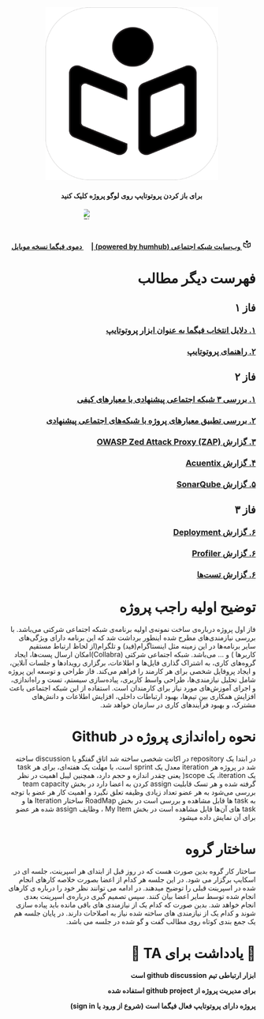 <div dir="rtl">

<div align="center">
<img alt="collabra logo" src="logo/Logo-bg.svg" width="350" height="350">
<h4> برای باز کردن پروتوتایپ روی لوگو پروژه کلیک کنید </h4>
<h4> 
<a href="http://collabra.yaramsn.lol">
<img alt="collabra logo" src="logo/Logo-bg.svg" width="20" height="20" style="display: inline-block;">
وب‌سایت شبکه اجتماعی (powered by humhub)
</a>
| 
<a href="https://www.figma.com/file/d7d55c8ccxOutbdciFbRI6/Project-Main?type=design&node-id=807%3A9903&mode=design&t=2HOTBnSlPvGGrJ23-1">
<img alt="Figma" src="https://brandslogos.com/wp-content/uploads/images/large/figma-logo.png" width="12" height="20" style="display: inline-block;">
دموی فیگما نسخه موبایل
</a>
</h4> 
</div>

# فهرست دیگر مطالب
## فاز ۱
### [۱. دلایل انتخاب فیگما به عنوان ابزار پروتوتایپ ](./doc/1/whyFigma.md)
### [۲.  راهنمای پروتوتایپ ](./doc/1/Prototype.md)
## فاز ۲
### [۱. بررسی ۳ شبکه اجتماعی پیشنهادی با معیار‌های کیفی ](doc/2/CompareSocialMedia/compareSocialMedia.md)
### [۲. بررسی تطبیق معیار‌های پروژه با شبکه‌های اجتماعی پیشنهادی ]()
### [۳. گزارش OWASP Zed Attack Proxy (ZAP) ](doc/2/OwaspZapReport/OwaspZap.md)
### [۴. گزارش Acuentix ](doc/2/AcunetixReport/Acunetix.md)
### [۵. گزارش SonarQube ](doc/2/SonarQubeReport/sonarQube.md)
## فاز ۳
### [۶. گزارش Deployment ](doc/3/DeploymentReport/Deployment%20Report.md)
### [۶. گزارش Profiler ](doc/3/ProfileReport/Profiler%20Report.md)
### [۶. گزارش تست‌ها ](doc/3/TestReport/TestingReport.md)

# توضیح اولیه راجب پروژه
فاز اول پروژه درباره‌ی ساخت نمونه‌ی اولیه برنامه‌ی شبکه اجتماعی شرکتی می‌باشد. با بررسی نیازمندی‌های مطرح شده اینطور برداشت شد که این برنامه دارای ویژگی‌های سایر برنامه‌ها در این زمینه مثل اینستاگرام(فید) و تلگرام(از  لحاظ ارتباط مستقیم کاربرها ) و ... می‌باشد. 
شبکه اجتماعی شرکتی  (Collabra)امکان ارسال پست‌ها، ایجاد گروه‌های کاری، به اشتراک گذاری فایل‌ها و اطلاعات، برگزاری رویدادها و جلسات آنلاین، و ایجاد پروفایل شخصی برای هر کارمند را فراهم می‌کند.
فاز طراحی و توسعه این پروژه شامل تحلیل نیازمندی‌ها، طراحی واسط کاربری، پیاده‌سازی سیستم، تست و راه‌اندازی، و اجرای آموزش‌های مورد نیاز برای کارمندان است.
استفاده از این شبکه اجتماعی باعث افزایش همکاری بین تیم‌ها، بهبود ارتباطات داخلی، افزایش اطلاعات و دانش‌های مشترک، و بهبود فرآیندهای کاری در سازمان خواهد شد.

# نحوه راه‌اندازی پروژه در Github

در ابتدا یک repository در اکانت شخصی ساخته شد
اتاق گفتگو یا discussion ساخته شد
در پروژه هر iteration معدل یک sprint است، با مهلت یک هفته‌ای،
برای هر task یک iteration، یک scope( یعنی چقدر اندازه و حجم دارد، همچنین لیبل اهمیت در نظر گرفته شده
و هر تسک قابلیت assign کردن به اعضا دارد
در بخش team capacity بررسی می‌شود به هر عضو تعداد زیادی وظیفه تعلق نگیرد و اهمیت کار هر عضو با توجه به task ها قابل مشاهده و بررسی است
در بخش RoadMap ساختار Iteration ها و task های آن‌ها قابل مشاهده است
در بخش My Item ، وظایف assign شده هر عضو برای آن نمایش داده میشود

# ساختار گروه
ساختار کار گروه بدین صورت هست که در روز قبل از ابتدای هر اسپرینت، جلسه ای در اسکایپ برگزار می شود. در این جلسه هر کدام از اعضا بصورت خلاصه کارهای انجام شده در اسپرینت قبلی را توضیح میدهند. در ادامه می توانند نظر خود را درباره ی کارهای انجام شده توسط سایر اعضا بیان کنند. سپس تصمیم گیری درباره‌ی اسپرینت بعدی انجام خواهد شد. بدین صورت که کدام یک از نیازمندی های باقی مانده باید پیاده سازی شوند و کدام یک از نیازمندی های ساخته شده نیاز به اصلاحات دارند. در پایان جلسه هم یک جمع بندی کوتاه روی مطالب گفت و گو شده در جلسه می باشد. 


# 🛑 یادداشت برای TA 🛑 

**ابزار ارتباطی تیم github discussion  است**    

**برای مدیریت پروژه از github project استفاده شده**

**پروژه دارای پروتوتایپ فعال فیگما است (شروع از ورود یا sign in)**

</div>
